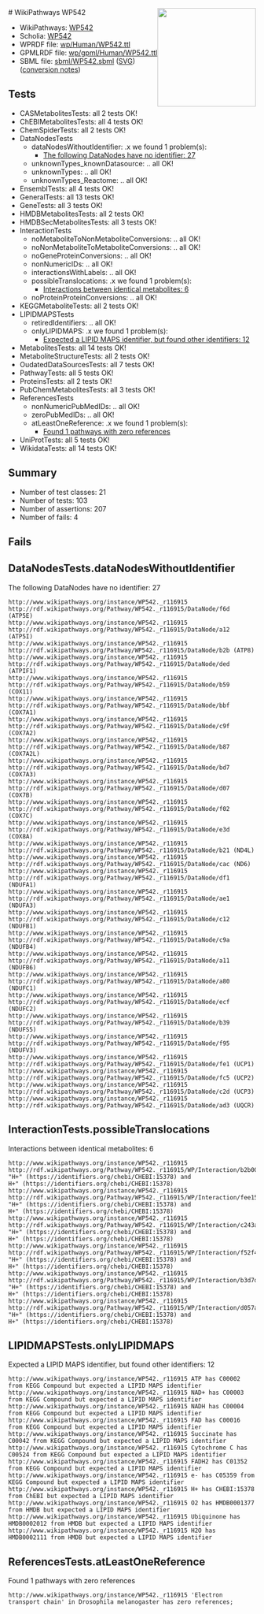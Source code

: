 <img style="float: right; width: 200px" src="../logo.png" />
# WikiPathways WP542

* WikiPathways: [WP542](https://identifiers.org/wikipathways:WP542)
* Scholia: [WP542](https://scholia.toolforge.org/wikipathways/WP542)
* WPRDF file: [wp/Human/WP542.ttl](../wp/Human/WP542.ttl)
* GPMLRDF file: [wp/gpml/Human/WP542.ttl](../wp/gpml/Human/WP542.ttl)
* SBML file: [sbml/WP542.sbml](../sbml/WP542.sbml) ([SVG](../sbml/WP542.svg)) ([conversion notes](../sbml/WP542.txt))

## Tests
* CASMetabolitesTests: all 2 tests OK!
* ChEBIMetabolitesTests: all 4 tests OK!
* ChemSpiderTests: all 2 tests OK!
* DataNodesTests
    * dataNodesWithoutIdentifier: .x we found 1 problem(s):
        * [The following DataNodes have no identifier: 27](#8792c4b6)
    * unknownTypes_knownDatasource: .. all OK!
    * unknownTypes: .. all OK!
    * unknownTypes_Reactome: .. all OK!
* EnsemblTests: all 4 tests OK!
* GeneralTests: all 13 tests OK!
* GeneTests: all 3 tests OK!
* HMDBMetabolitesTests: all 2 tests OK!
* HMDBSecMetabolitesTests: all 3 tests OK!
* InteractionTests
    * noMetaboliteToNonMetaboliteConversions: .. all OK!
    * noNonMetaboliteToMetaboliteConversions: .. all OK!
    * noGeneProteinConversions: .. all OK!
    * nonNumericIDs: .. all OK!
    * interactionsWithLabels: .. all OK!
    * possibleTranslocations: .x we found 1 problem(s):
        * [Interactions between identical metabolites: 6](#d59038c9)
    * noProteinProteinConversions: .. all OK!
* KEGGMetaboliteTests: all 2 tests OK!
* LIPIDMAPSTests
    * retiredIdentifiers: .. all OK!
    * onlyLIPIDMAPS: .x we found 1 problem(s):
        * [Expected a LIPID MAPS identifier, but found other identifiers: 12](#d0bfb67a)
* MetabolitesTests: all 14 tests OK!
* MetaboliteStructureTests: all 2 tests OK!
* OudatedDataSourcesTests: all 7 tests OK!
* PathwayTests: all 5 tests OK!
* ProteinsTests: all 2 tests OK!
* PubChemMetabolitesTests: all 3 tests OK!
* ReferencesTests
    * nonNumericPubMedIDs: .. all OK!
    * zeroPubMedIDs: .. all OK!
    * atLeastOneReference: .x we found 1 problem(s):
        * [Found 1 pathways with zero references](#35eb778e)
* UniProtTests: all 5 tests OK!
* WikidataTests: all 14 tests OK!


## Summary

* Number of test classes: 21
* Number of tests: 103
* Number of assertions: 207
* Number of fails: 4

## Fails

<a name="8792c4b6" />

## DataNodesTests.dataNodesWithoutIdentifier

The following DataNodes have no identifier: 27
```
http://www.wikipathways.org/instance/WP542._r116915 http://rdf.wikipathways.org/Pathway/WP542._r116915/DataNode/f6d (ATP5E)
http://www.wikipathways.org/instance/WP542._r116915 http://rdf.wikipathways.org/Pathway/WP542._r116915/DataNode/a12 (ATP5I)
http://www.wikipathways.org/instance/WP542._r116915 http://rdf.wikipathways.org/Pathway/WP542._r116915/DataNode/b2b (ATP8)
http://www.wikipathways.org/instance/WP542._r116915 http://rdf.wikipathways.org/Pathway/WP542._r116915/DataNode/ded (ATPIF1)
http://www.wikipathways.org/instance/WP542._r116915 http://rdf.wikipathways.org/Pathway/WP542._r116915/DataNode/b59 (COX11)
http://www.wikipathways.org/instance/WP542._r116915 http://rdf.wikipathways.org/Pathway/WP542._r116915/DataNode/bbf (COX7A1)
http://www.wikipathways.org/instance/WP542._r116915 http://rdf.wikipathways.org/Pathway/WP542._r116915/DataNode/c9f (COX7A2)
http://www.wikipathways.org/instance/WP542._r116915 http://rdf.wikipathways.org/Pathway/WP542._r116915/DataNode/b87 (COX7A2L)
http://www.wikipathways.org/instance/WP542._r116915 http://rdf.wikipathways.org/Pathway/WP542._r116915/DataNode/bd7 (COX7A3)
http://www.wikipathways.org/instance/WP542._r116915 http://rdf.wikipathways.org/Pathway/WP542._r116915/DataNode/d07 (COX7B)
http://www.wikipathways.org/instance/WP542._r116915 http://rdf.wikipathways.org/Pathway/WP542._r116915/DataNode/f02 (COX7C)
http://www.wikipathways.org/instance/WP542._r116915 http://rdf.wikipathways.org/Pathway/WP542._r116915/DataNode/e3d (COX8A)
http://www.wikipathways.org/instance/WP542._r116915 http://rdf.wikipathways.org/Pathway/WP542._r116915/DataNode/b21 (ND4L)
http://www.wikipathways.org/instance/WP542._r116915 http://rdf.wikipathways.org/Pathway/WP542._r116915/DataNode/cac (ND6)
http://www.wikipathways.org/instance/WP542._r116915 http://rdf.wikipathways.org/Pathway/WP542._r116915/DataNode/df1 (NDUFA1)
http://www.wikipathways.org/instance/WP542._r116915 http://rdf.wikipathways.org/Pathway/WP542._r116915/DataNode/ae1 (NDUFA3)
http://www.wikipathways.org/instance/WP542._r116915 http://rdf.wikipathways.org/Pathway/WP542._r116915/DataNode/c12 (NDUFB1)
http://www.wikipathways.org/instance/WP542._r116915 http://rdf.wikipathways.org/Pathway/WP542._r116915/DataNode/c9a (NDUFB4)
http://www.wikipathways.org/instance/WP542._r116915 http://rdf.wikipathways.org/Pathway/WP542._r116915/DataNode/a11 (NDUFB6)
http://www.wikipathways.org/instance/WP542._r116915 http://rdf.wikipathways.org/Pathway/WP542._r116915/DataNode/a80 (NDUFC1)
http://www.wikipathways.org/instance/WP542._r116915 http://rdf.wikipathways.org/Pathway/WP542._r116915/DataNode/ecf (NDUFC2)
http://www.wikipathways.org/instance/WP542._r116915 http://rdf.wikipathways.org/Pathway/WP542._r116915/DataNode/b39 (NDUFS5)
http://www.wikipathways.org/instance/WP542._r116915 http://rdf.wikipathways.org/Pathway/WP542._r116915/DataNode/f95 (NDUFV3)
http://www.wikipathways.org/instance/WP542._r116915 http://rdf.wikipathways.org/Pathway/WP542._r116915/DataNode/fe1 (UCP1)
http://www.wikipathways.org/instance/WP542._r116915 http://rdf.wikipathways.org/Pathway/WP542._r116915/DataNode/fc5 (UCP2)
http://www.wikipathways.org/instance/WP542._r116915 http://rdf.wikipathways.org/Pathway/WP542._r116915/DataNode/c2d (UCP3)
http://www.wikipathways.org/instance/WP542._r116915 http://rdf.wikipathways.org/Pathway/WP542._r116915/DataNode/ad3 (UQCR)
```

<a name="d59038c9" />

## InteractionTests.possibleTranslocations

Interactions between identical metabolites: 6
```
http://www.wikipathways.org/instance/WP542._r116915 http://rdf.wikipathways.org/Pathway/WP542._r116915/WP/Interaction/b2b00 "H+" (https://identifiers.org/chebi/CHEBI:15378) and 
H+" (https://identifiers.org/chebi/CHEBI:15378)
http://www.wikipathways.org/instance/WP542._r116915 http://rdf.wikipathways.org/Pathway/WP542._r116915/WP/Interaction/fee15 "H+" (https://identifiers.org/chebi/CHEBI:15378) and 
H+" (https://identifiers.org/chebi/CHEBI:15378)
http://www.wikipathways.org/instance/WP542._r116915 http://rdf.wikipathways.org/Pathway/WP542._r116915/WP/Interaction/c243a "H+" (https://identifiers.org/chebi/CHEBI:15378) and 
H+" (https://identifiers.org/chebi/CHEBI:15378)
http://www.wikipathways.org/instance/WP542._r116915 http://rdf.wikipathways.org/Pathway/WP542._r116915/WP/Interaction/f52f4 "H+" (https://identifiers.org/chebi/CHEBI:15378) and 
H+" (https://identifiers.org/chebi/CHEBI:15378)
http://www.wikipathways.org/instance/WP542._r116915 http://rdf.wikipathways.org/Pathway/WP542._r116915/WP/Interaction/b3d7d "H+" (https://identifiers.org/chebi/CHEBI:15378) and 
H+" (https://identifiers.org/chebi/CHEBI:15378)
http://www.wikipathways.org/instance/WP542._r116915 http://rdf.wikipathways.org/Pathway/WP542._r116915/WP/Interaction/d057a "H+" (https://identifiers.org/chebi/CHEBI:15378) and 
H+" (https://identifiers.org/chebi/CHEBI:15378)
```

<a name="d0bfb67a" />

## LIPIDMAPSTests.onlyLIPIDMAPS

Expected a LIPID MAPS identifier, but found other identifiers: 12
```
http://www.wikipathways.org/instance/WP542._r116915 ATP has C00002 from KEGG Compound but expected a LIPID MAPS identifier
http://www.wikipathways.org/instance/WP542._r116915 NAD+ has C00003 from KEGG Compound but expected a LIPID MAPS identifier
http://www.wikipathways.org/instance/WP542._r116915 NADH has C00004 from KEGG Compound but expected a LIPID MAPS identifier
http://www.wikipathways.org/instance/WP542._r116915 FAD has C00016 from KEGG Compound but expected a LIPID MAPS identifier
http://www.wikipathways.org/instance/WP542._r116915 Succinate has C00042 from KEGG Compound but expected a LIPID MAPS identifier
http://www.wikipathways.org/instance/WP542._r116915 Cytochrome C has C00524 from KEGG Compound but expected a LIPID MAPS identifier
http://www.wikipathways.org/instance/WP542._r116915 FADH2 has C01352 from KEGG Compound but expected a LIPID MAPS identifier
http://www.wikipathways.org/instance/WP542._r116915 e- has C05359 from KEGG Compound but expected a LIPID MAPS identifier
http://www.wikipathways.org/instance/WP542._r116915 H+ has CHEBI:15378 from ChEBI but expected a LIPID MAPS identifier
http://www.wikipathways.org/instance/WP542._r116915 O2 has HMDB0001377 from HMDB but expected a LIPID MAPS identifier
http://www.wikipathways.org/instance/WP542._r116915 Ubiquinone has HMDB0002012 from HMDB but expected a LIPID MAPS identifier
http://www.wikipathways.org/instance/WP542._r116915 H2O has HMDB0002111 from HMDB but expected a LIPID MAPS identifier
```

<a name="35eb778e" />

## ReferencesTests.atLeastOneReference

Found 1 pathways with zero references
```
http://www.wikipathways.org/instance/WP542._r116915 'Electron transport chain' in Drosophila melanogaster has zero references; 
```

